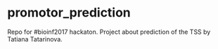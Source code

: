 # promotor_prediction
Repo for #bioinf2017 hackaton. Project about prediction of the TSS by Tatiana Tatarinova. 
